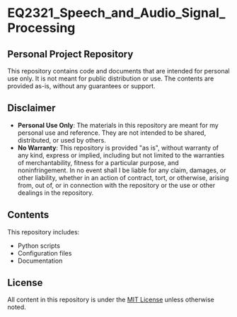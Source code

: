 # EQ2321_Speech_and_Audio_Signal_Processing

## Personal Project Repository

This repository contains code and documents that are intended for personal use only. It is not meant for public distribution or use. The contents are provided as-is, without any guarantees or support.

## Disclaimer

- **Personal Use Only**: The materials in this repository are meant for my personal use and reference. They are not intended to be shared, distributed, or used by others.
- **No Warranty**: This repository is provided "as is", without warranty of any kind, express or implied, including but not limited to the warranties of merchantability, fitness for a particular purpose, and noninfringement. In no event shall I be liable for any claim, damages, or other liability, whether in an action of contract, tort, or otherwise, arising from, out of, or in connection with the repository or the use or other dealings in the repository.

## Contents

This repository includes:
- Python scripts
- Configuration files
- Documentation

## License

All content in this repository is under the [MIT License](LICENSE) unless otherwise noted.
